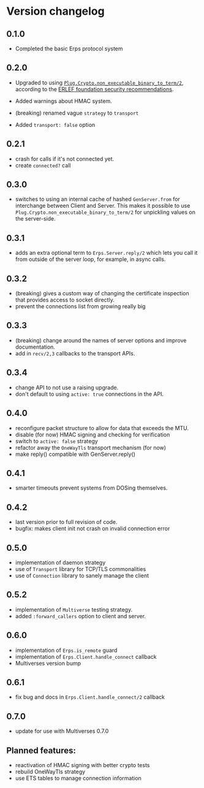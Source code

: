 # Version changelog

## 0.1.0

- Completed the basic Erps protocol system

## 0.2.0

- Upgraded to using [`Plug.Crypto.non_executable_binary_to_term/2`](https://hexdocs.pm/plug_crypto/Plug.Crypto.html#non_executable_binary_to_term/2), according to the [ERLEF foundation security recommendations](https://erlef.github.io/security-wg/secure_coding_and_deployment_hardening/serialisation).

- Added warnings about HMAC system.
- (breaking) renamed vague `strategy` to `transport`
- Added `transport: false` option

## 0.2.1

- crash for calls if it's not connected yet.
- create `connected?` call

## 0.3.0

- switches to using an internal cache of hashed `GenServer.from` for
  interchange between Client and Server.  This makes it possible to use
  `Plug.Crypto.non_executable_binary_to_term/2` for unpickling values
  on the server-side.

## 0.3.1

- adds an extra optional term to `Erps.Server.reply/2` which lets you
  call it from outside of the server loop, for example, in async calls.

## 0.3.2

- (breaking) gives a custom way of changing the certificate inspection that
  provides access to socket directly.
- prevent the connections list from growing really big

## 0.3.3

- (breaking) change around the names of server options and improve documentation.
- add in `recv/2,3` callbacks to the transport APIs.

## 0.3.4

- change API to not use a raising upgrade.
- don't default to using `active: true` connections in the API.

## 0.4.0

- reconfigure packet structure to allow for data that exceeds the MTU.
- disable (for now) HMAC signing and checking for verification
- switch to `active: false` strategy
- refactor away the `OneWayTls` transport mechanism (for now)
- make reply() compatible with GenServer.reply()

## 0.4.1

- smarter timeouts prevent systems from DOSing themselves.

## 0.4.2

- last version prior to full revision of code.
- bugfix: makes client init not crash on invalid connection error

## 0.5.0

- implementation of daemon strategy
- use of `Transport` library for TCP/TLS commonalities
- use of `Connection` library to sanely manage the client

## 0.5.2

- implementation of `Multiverse` testing strategy.
- added `:forward_callers` option to client and server.

## 0.6.0

- implementation of `Erps.is_remote` guard
- implementation of `Erps.Client.handle_connect` callback
- Multiverses version bump

## 0.6.1

- fix bug and docs in `Erps.Client.handle_connect/2` callback

## 0.7.0

- update for use with Multiverses 0.7.0

## Planned features:

- reactivation of HMAC signing with better crypto tests
- rebuild OneWayTls strategy
- use ETS tables to manage connection information
